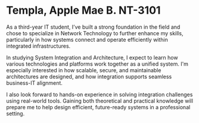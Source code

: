 # Templa, Apple Mae B. NT-3101

As a third-year IT student, I’ve built a strong foundation in the field and chose to specialize in Network Technology to further enhance my skills, particularly in how systems connect and operate efficiently within integrated infrastructures.

In studying System Integration and Architecture, I expect to learn how various technologies and platforms work together as a unified system. I'm especially interested in how scalable, secure, and maintainable architectures are designed, and how integration supports seamless business-IT alignment.

I also look forward to hands-on experience in solving integration challenges using real-world tools. Gaining both theoretical and practical knowledge will prepare me to help design efficient, future-ready systems in a professional setting.
